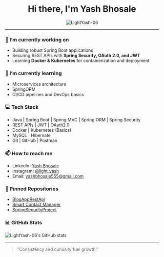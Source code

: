 <h1 align="center">Hi there, I'm Yash Bhosale</h1>
 
<p align="center">
  <img src="https://komarev.com/ghpvc/?username=LightYash-06&label=Profile%20views&color=0e75b6&style=flat" alt="LightYash-06" />
</p>
 
---
 
### 🔭 I’m currently working on
- Building robust Spring Boot applications
- Securing REST APIs with **Spring Security, OAuth 2.0, and JWT**
- Learning **Docker & Kubernetes** for containerization and deployment
 
### 🌱 I’m currently learning
- Microservices architecture
- SpringORM
- CI/CD pipelines and DevOps basics
 
### 💻 Tech Stack
- Java | Spring Boot | Spring MVC | Spring ORM | Spring Security
- REST APIs | JWT | OAuth2.0
- Docker | Kubernetes (Basics)
- MySQL | Hibernate
- Git | GitHub | Postman
 
### 📫 How to reach me
- LinkedIn: [Yash Bhosale](https://www.linkedin.com/in/yash-bhosale-22ba351ab/)
- Instagram: [@light_yash](https://www.instagram.com/light_yash)
- Email: yashbhosale555@gmail.com
 
### 📌 Pinned Repositories
- [BlogAppRestApi](https://github.com/LightYash-06/BlogAppRestApi)
- [Smart Contact Manager](https://github.com/LightYash-06/Smart-Contact-Manager)
- [SpringSecurityProject](https://github.com/LightYash-06/SpringSecurityProject)
 
### 📊 GitHub Stats
![LightYash-06's GitHub stats](https://github-readme-stats.vercel.app/api?username=LightYash-06&show_icons=true&theme=radical)
 
---
 
> "Consistency and curiosity fuel growth."
 
